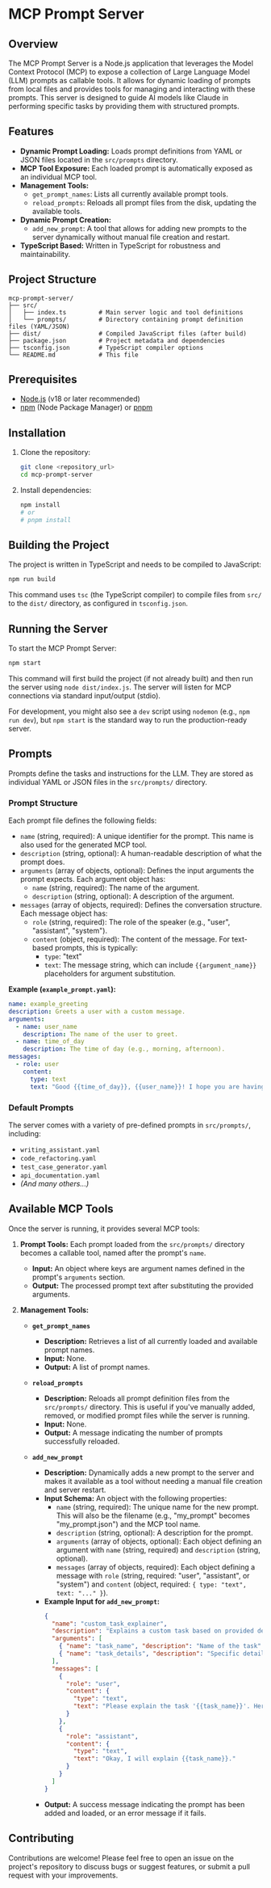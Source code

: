# MCP Prompt Server

## Overview

The MCP Prompt Server is a Node.js application that leverages the Model Context Protocol (MCP) to expose a collection of Large Language Model (LLM) prompts as callable tools. It allows for dynamic loading of prompts from local files and provides tools for managing and interacting with these prompts. This server is designed to guide AI models like Claude in performing specific tasks by providing them with structured prompts.

## Features

*   **Dynamic Prompt Loading:** Loads prompt definitions from YAML or JSON files located in the `src/prompts` directory.
*   **MCP Tool Exposure:** Each loaded prompt is automatically exposed as an individual MCP tool.
*   **Management Tools:**
    *   `get_prompt_names`: Lists all currently available prompt tools.
    *   `reload_prompts`: Reloads all prompt files from the disk, updating the available tools.
*   **Dynamic Prompt Creation:**
    *   `add_new_prompt`: A tool that allows for adding new prompts to the server dynamically without manual file creation and restart.
*   **TypeScript Based:** Written in TypeScript for robustness and maintainability.

## Project Structure

```
mcp-prompt-server/
├── src/
│   ├── index.ts         # Main server logic and tool definitions
│   └── prompts/         # Directory containing prompt definition files (YAML/JSON)
├── dist/                # Compiled JavaScript files (after build)
├── package.json         # Project metadata and dependencies
├── tsconfig.json        # TypeScript compiler options
└── README.md            # This file
```

## Prerequisites

*   [Node.js](https://nodejs.org/) (v18 or later recommended)
*   [npm](https://www.npmjs.com/) (Node Package Manager) or [pnpm](https://pnpm.io/)

## Installation

1.  Clone the repository:
    ```bash
    git clone <repository_url>
    cd mcp-prompt-server
    ```
2.  Install dependencies:
    ```bash
    npm install
    # or
    # pnpm install
    ```

## Building the Project

The project is written in TypeScript and needs to be compiled to JavaScript:

```bash
npm run build
```
This command uses `tsc` (the TypeScript compiler) to compile files from `src/` to the `dist/` directory, as configured in `tsconfig.json`.

## Running the Server

To start the MCP Prompt Server:

```bash
npm start
```
This command will first build the project (if not already built) and then run the server using `node dist/index.js`. The server will listen for MCP connections via standard input/output (stdio).

For development, you might also see a `dev` script using `nodemon` (e.g., `npm run dev`), but `npm start` is the standard way to run the production-ready server.

## Prompts

Prompts define the tasks and instructions for the LLM. They are stored as individual YAML or JSON files in the `src/prompts/` directory.

### Prompt Structure

Each prompt file defines the following fields:

*   `name` (string, required): A unique identifier for the prompt. This name is also used for the generated MCP tool.
*   `description` (string, optional): A human-readable description of what the prompt does.
*   `arguments` (array of objects, optional): Defines the input arguments the prompt expects. Each argument object has:
    *   `name` (string, required): The name of the argument.
    *   `description` (string, optional): A description of the argument.
*   `messages` (array of objects, required): Defines the conversation structure. Each message object has:
    *   `role` (string, required): The role of the speaker (e.g., "user", "assistant", "system").
    *   `content` (object, required): The content of the message. For text-based prompts, this is typically:
        *   `type`: "text"
        *   `text`: The message string, which can include `{{argument_name}}` placeholders for argument substitution.

**Example (`example_prompt.yaml`):**

```yaml
name: example_greeting
description: Greets a user with a custom message.
arguments:
  - name: user_name
    description: The name of the user to greet.
  - name: time_of_day
    description: The time of day (e.g., morning, afternoon).
messages:
  - role: user
    content:
      type: text
      text: "Good {{time_of_day}}, {{user_name}}! I hope you are having a wonderful day."
```

### Default Prompts

The server comes with a variety of pre-defined prompts in `src/prompts/`, including:
*   `writing_assistant.yaml`
*   `code_refactoring.yaml`
*   `test_case_generator.yaml`
*   `api_documentation.yaml`
*   *(And many others...)*

## Available MCP Tools

Once the server is running, it provides several MCP tools:

1.  **Prompt Tools:** Each prompt loaded from the `src/prompts/` directory becomes a callable tool, named after the prompt's `name`.
    *   **Input:** An object where keys are argument names defined in the prompt's `arguments` section.
    *   **Output:** The processed prompt text after substituting the provided arguments.

2.  **Management Tools:**
    *   **`get_prompt_names`**
        *   **Description:** Retrieves a list of all currently loaded and available prompt names.
        *   **Input:** None.
        *   **Output:** A list of prompt names.

    *   **`reload_prompts`**
        *   **Description:** Reloads all prompt definition files from the `src/prompts/` directory. This is useful if you've manually added, removed, or modified prompt files while the server is running.
        *   **Input:** None.
        *   **Output:** A message indicating the number of prompts successfully reloaded.

    *   **`add_new_prompt`**
        *   **Description:** Dynamically adds a new prompt to the server and makes it available as a tool without needing a manual file creation and server restart.
        *   **Input Schema:** An object with the following properties:
            *   `name` (string, required): The unique name for the new prompt. This will also be the filename (e.g., "my_prompt" becomes "my_prompt.json") and the MCP tool name.
            *   `description` (string, optional): A description for the prompt.
            *   `arguments` (array of objects, optional): Each object defining an argument with `name` (string, required) and `description` (string, optional).
            *   `messages` (array of objects, required): Each object defining a message with `role` (string, required: "user", "assistant", or "system") and `content` (object, required: `{ type: "text", text: "..." }`).
        *   **Example Input for `add_new_prompt`:**
            ```json
            {
              "name": "custom_task_explainer",
              "description": "Explains a custom task based on provided details.",
              "arguments": [
                { "name": "task_name", "description": "Name of the task" },
                { "name": "task_details", "description": "Specific details about the task" }
              ],
              "messages": [
                {
                  "role": "user",
                  "content": {
                    "type": "text",
                    "text": "Please explain the task '{{task_name}}'. Here are the details: {{task_details}}"
                  }
                },
                {
                  "role": "assistant",
                  "content": {
                    "type": "text",
                    "text": "Okay, I will explain {{task_name}}."
                  }
                }
              ]
            }
            ```
        *   **Output:** A success message indicating the prompt has been added and loaded, or an error message if it fails.

## Contributing

Contributions are welcome! Please feel free to open an issue on the project's repository to discuss bugs or suggest features, or submit a pull request with your improvements.
